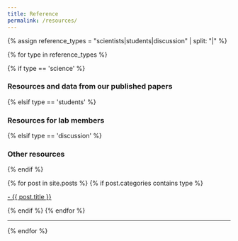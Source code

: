 ```yaml
---
title: Reference
permalink: /resources/
---
```





{% assign reference_types = "scientists|students|discussion" | split: "|" %}

{% for type in reference_types %}

{% if type == 'science' %}
### **Resources and data from our published papers**
 {% elsif type == 'students' %}
### **Resources for lab members**
 {% elsif type == 'discussion' %}
### **Other resources**
{% endif %}

<div class="content list">
  {% for post in site.posts %}
    {% if post.categories contains type %}
    <div class="list-item">
      <p class="list-post-title">
        <a href="{{ site.baseurl }}{{ post.url }}">- {{ post.title }}</a>
      </p>
    </div>
    {% endif %}
  {% endfor %}
</div>

<hr>
{% endfor %}
